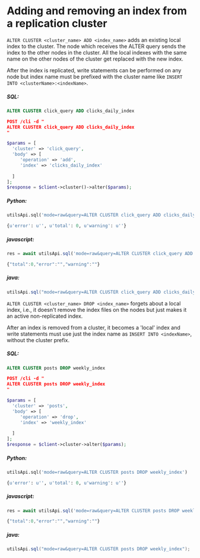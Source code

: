 # Adding and removing an index from a replication cluster 

<!-- example adding and removing an index from a replication cluster 1 -->
`ALTER CLUSTER <cluster_name> ADD <index_name>` adds an existing local index to the cluster. The node which receives the ALTER query sends the index to the other nodes in the cluster. All the local indexes with the same name on the other nodes of the cluster get replaced with the new index.

After the index is replicated, write statements can be performed on any node but index name must be prefixed with the cluster name like `INSERT INTO <clusterName>:<indexName>`.


<!-- intro -->
##### SQL:

<!-- request SQL -->

```sql
ALTER CLUSTER click_query ADD clicks_daily_index
```

<!-- request HTTP -->

```json
POST /cli -d "
ALTER CLUSTER click_query ADD clicks_daily_index
"
```

<!-- request PHP -->

```php
$params = [
  'cluster' => 'click_query',
  'body' => [
     'operation' => 'add',
     'index' => 'clicks_daily_index'
      
  ]
];
$response = $client->cluster()->alter($params);        
```


<!-- intro -->
##### Python:

<!-- request Python -->

```python
utilsApi.sql('mode=raw&query=ALTER CLUSTER click_query ADD clicks_daily_index')
```

<!-- response Python -->
```python
{u'error': u'', u'total': 0, u'warning': u''}
```
<!-- intro -->
##### javascript:

<!-- request javascript -->

```javascript
res = await utilsApi.sql('mode=raw&query=ALTER CLUSTER click_query ADD clicks_daily_index');
```

<!-- response javascript -->
```javascript
{"total":0,"error":"","warning":""}
```

<!-- intro -->
##### java:

<!-- request Java -->

```java
utilsApi.sql("mode=raw&query=ALTER CLUSTER click_query ADD clicks_daily_index");
```

<!-- end -->

<!-- example adding and removing an index from a replication cluster 2 -->
`ALTER CLUSTER <cluster_name> DROP <index_name>` forgets about a local index, i.e., it doesn't remove the index files on the nodes but just makes it an active non-replicated index.

After an index is removed from a cluster, it becomes a 'local' index and write statements must use just the index name as `INSERT INTO <indexName>`, without the cluster prefix.


<!-- intro -->
##### SQL:

<!-- request SQL -->

```sql
ALTER CLUSTER posts DROP weekly_index
```

<!-- request HTTP -->

```json
POST /cli -d "
ALTER CLUSTER posts DROP weekly_index
"
```

<!-- request PHP -->

```php
$params = [
  'cluster' => 'posts',
  'body' => [
     'operation' => 'drop',
     'index' => 'weekly_index'
      
  ]
];
$response = $client->cluster->alter($params);
```
<!-- intro -->
##### Python:

<!-- request Python -->

```python
utilsApi.sql('mode=raw&query=ALTER CLUSTER posts DROP weekly_index')
```

<!-- response Python -->
```python
{u'error': u'', u'total': 0, u'warning': u''}
```
<!-- intro -->
##### javascript:

<!-- request javascript -->

```javascript
res = await utilsApi.sql('mode=raw&query=ALTER CLUSTER posts DROP weekly_index');
```

<!-- response javascript -->
```javascript
{"total":0,"error":"","warning":""}
```

<!-- intro -->
##### java:

<!-- request Java -->

```java
utilsApi.sql("mode=raw&query=ALTER CLUSTER posts DROP weekly_index");
```

<!-- end -->
